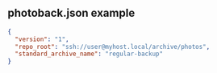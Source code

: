 ## photoback.json example
```json
{
  "version": "1",
  "repo_root": "ssh://user@myhost.local/archive/photos",
  "standard_archive_name": "regular-backup"
}
```